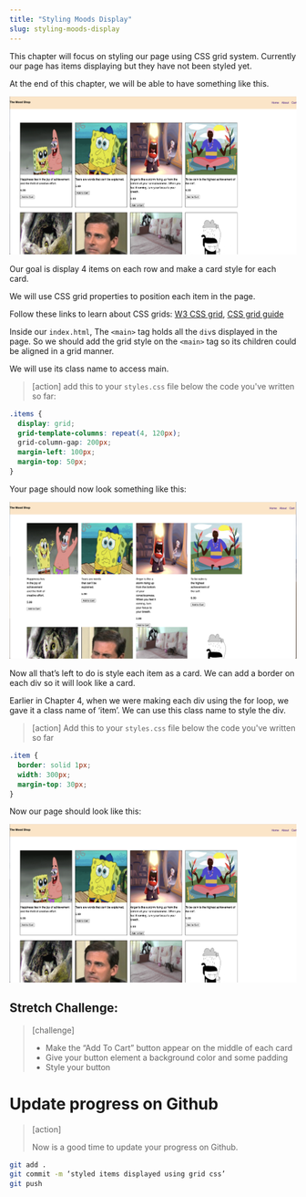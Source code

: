 ```yaml
---
title: "Styling Moods Display"
slug: styling-moods-display
---
```


This chapter will focus on styling our page using CSS grid system. Currently our page has items displaying but they have not been styled yet.

At the end of this chapter, we will be able to have something like this.

![Items display](assets/01_styling-moods-display_items-display.png "Items Display")

Our goal is display 4 items on each row and make a card style for each card.

We will use CSS grid properties to position each item in the page.

Follow these links to learn about CSS grids:
[W3 CSS grid](https://www.w3schools.com/css/css_grid.asp),
[CSS grid guide](https://css-tricks.com/snippets/css/complete-guide-grid/)

Inside our ```index.html```, The ```<main>``` tag holds all the `div`s displayed in the page. So we should add the grid style on the ```<main>``` tag so its children could be aligned in a grid manner.

We will use its class name to access main.

>[action]
> add this to your `styles.css` file below the code you've written so far:
>
```css
.items {
  display: grid;
  grid-template-columns: repeat(4, 120px);
  grid-column-gap: 200px;
  margin-left: 100px;
  margin-top: 50px;
}
```

Your page should now look something like this:

![Items display in grid](assets/02_styling-moods-display_items-display.png "Items Display in grid")

Now all that’s left to do is style each item as a card.
We can add a border on each div so it will look like a card.

Earlier in Chapter 4, when we were making each div using the for loop, we gave it a class name of ‘item’. We can use this class name to style the div.

>[action]
> Add this to your `styles.css` file below the code you've written so far
>
```css
.item {
  border: solid 1px;
  width: 300px;
  margin-top: 30px;
}
```
Now our page should look like this:

![Items display](assets/01_styling-moods-display_items-display.png "Items Display")

## Stretch Challenge:

>[challenge]
>
> - Make the “Add To Cart” button appear on the middle of each card
> - Give your button element a background color and some padding
> - Style your button


# Update progress on Github

> [action]
>
> Now is a good time to update your progress on Github.
>
```bash
git add .
git commit -m ‘styled items displayed using grid css’
git push
```


